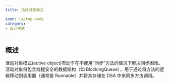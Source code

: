 ```yaml
---
title: 活动对象模式

icon: laptop-code
category:
- 设计模式
---
```


## 概述

活动对象模式(active object)有助于在不使用“同步”方法的情况下解决同步困难。活动对象将包含线程安全的数据结构（如 BlockingQueue），用于通过将方法的逻辑移动到调用器（通常是 Runnable）并将其存储在 DSA 中来同步方法调用。
